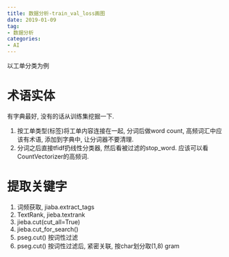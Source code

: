 ```yaml
---
title: 数据分析-train_val_loss画图
date: 2019-01-09
tag:
- 数据分析
categories:
- AI
---
```

以工单分类为例
<!--more-->
# 术语实体
有字典最好, 没有的话从训练集挖掘一下.
1. 按工单类型(标签)将工单内容连接在一起, 分词后做word count, 高频词汇中应该有术语, 添加到字典中, 让分词器不要清理.
2. 分词之后直接tfidf扔线性分类器, 然后看被过滤的stop_word. 应该可以看CountVectorizer的高频词.

# 提取关键字
1. 词频获取, jiaba.extract_tags
2. TextRank, jieba.textrank
3. jieba.cut(cut_all=True)
4. jieba.cut_for_search()
5. pseg.cut() 按词性过滤
6. pseg.cut() 按词性过滤后, 紧密关联, 按char划分取(1,8) gram

<!--stackedit_data:
eyJoaXN0b3J5IjpbNzcwMTcwMDc3XX0=
-->